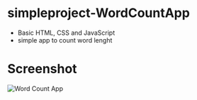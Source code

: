 # simpleproject-WordCountApp
- Basic HTML, CSS and JavaScript
- simple app to count word lenght

# Screenshot
![Word Count App](https://user-images.githubusercontent.com/23289982/175028101-458a7d82-e1d6-4fc9-a641-ba2a81593f8d.png)

